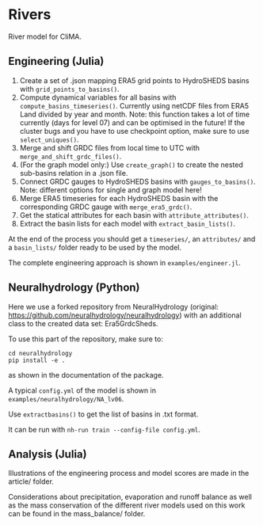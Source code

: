 # Rivers
River model for CliMA.

## Engineering (Julia)
1. Create a set of .json mapping ERA5 grid points to HydroSHEDS basins with `grid_points_to_basins()`.
2. Compute dynamical variables for all basins with `compute_basins_timeseries()`. Currently using netCDF files from ERA5 Land divided by year and month. Note: this function takes a lot of time currently (days for level 07) and can be optimised in the future! If the cluster bugs and you have to use checkpoint option, make sure to use `select_uniques()`.
3. Merge and shift GRDC files from local time to UTC with `merge_and_shift_grdc_files()`.
4. (For the graph model only:) Use `create_graph()` to create the nested sub-basins relation in a .json file.
5. Connect GRDC gauges to HydroSHEDS basins with `gauges_to_basins()`. Note: different options for single and graph model here!
6. Merge ERA5 timeseries for each HydroSHEDS basin with the corresponding GRDC gauge with `merge_era5_grdc()`.
7. Get the statical attributes for each basin with `attribute_attributes()`.
8. Extract the basin lists for each model with `extract_basin_lists()`.

At the end of the process you should get a `timeseries/`, an `attributes/` and a `basin_lists/` folder ready to be used by the model.

The complete engineering approach is shown in `examples/engineer.jl`.

## Neuralhydrology (Python)
Here we use a forked repository from NeuralHydrology (original: https://github.com/neuralhydrology/neuralhydrology) with an additional class to the created data set: Era5GrdcSheds. 

To use this part of the repository, make sure to:
```
cd neuralhydrology
pip install -e .
```
as shown in the documentation of the package.

A typical `config.yml` of the model is shown in `examples/neuralhydrology/NA_lv06`.

Use `extractbasins()` to get the list of basins in .txt format.

It can be run with `nh-run train --config-file config.yml`.

## Analysis (Julia)
Illustrations of the engineering process and model scores are made in the article/ folder.

Considerations about precipitation, evaporation and runoff balance as well as the mass conservation of the different river models used on this work can be found in the mass_balance/ folder.